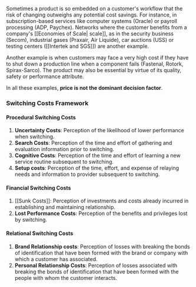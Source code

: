 Sometimes a product is so embedded on a customer's workflow that the risk of changing outweighs any potential cost savings. For instance, in subscription-based services like computer systems (Oracle) or payroll processing (ADP, Paychex). Networks where the customer benefits from a company's [[Economies of Scale| scale]], as in the security business (Secom), industrial gases (Praxair, Air Liquide), car auctions (USS) or testing centers ([[Intertek and SGS]]) are another example.

Another example is when customers may face a very high cost if they have to shut down a production line when a component fails (Fastenal, Rotork, Spirax-Sarco). The product may also be essential by virtue of its quality, safety or performance attribute.

In all these examples, **price is not the dominant decision factor**.


### Switching Costs Framework

#### Procedural Switching Costs
1. **Uncertainty Costs**: Perception of the likelihood of lower performance when switching.
2. **Search Costs**:  Perception of the time and effort of gathering and evaluation information prior to switching.
3. **Cognitive Costs**: Perception of the time and effort of learning a new service routine subsequent to switching.
4. **Setup costs**: Perception of the time, effort, and expense of relaying needs and information to provider subsequent to switching.

#### Financial Switching Costs
1. [[Sunk Costs]]: Perception of investments and costs already incurred in establishing and maintaining relationship.
2. **Lost Performance Costs**: Perception of the benefits and privileges lost by switching.

#### Relational Switching Costs
1. **Brand Relationship costs**: Perception of losses with breaking the bonds of identification that have been formed with the brand or company with which a customer has associated.
2. **Personal Relationship Costs**:  Perception of losses associated with breaking the bonds of identification that have been formed with the people with whom the customer interacts.
